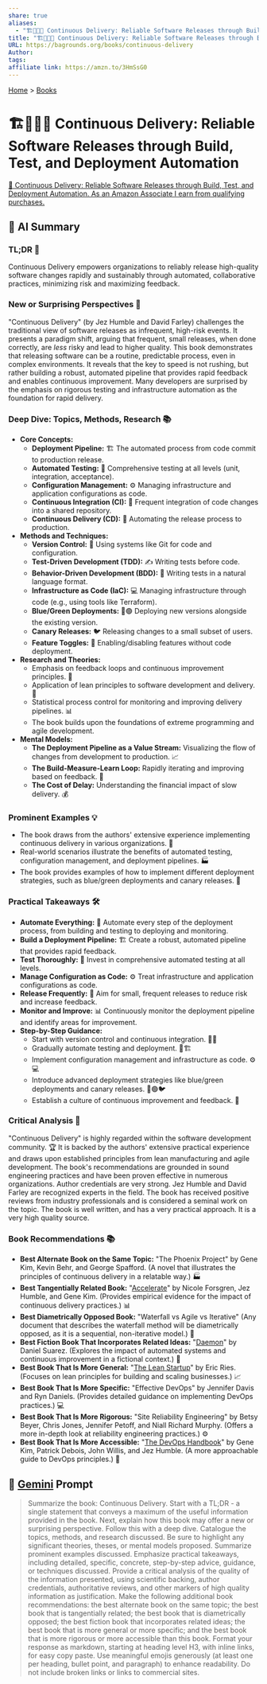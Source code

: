 ```yaml
---
share: true
aliases:
  - "🏗️🧪🚀✅ Continuous Delivery: Reliable Software Releases through Build, Test, and Deployment Automation"
title: "🏗️🧪🚀✅ Continuous Delivery: Reliable Software Releases through Build, Test, and Deployment Automation"
URL: https://bagrounds.org/books/continuous-delivery
Author: 
tags: 
affiliate link: https://amzn.to/3HmSsG0
---
```

[Home](../index.md) > [Books](./index.md)  
# 🏗️🧪🚀✅ Continuous Delivery: Reliable Software Releases through Build, Test, and Deployment Automation  
[🛒 Continuous Delivery: Reliable Software Releases through Build, Test, and Deployment Automation. As an Amazon Associate I earn from qualifying purchases.](https://amzn.to/3HmSsG0)  
  
## 🤖 AI Summary  
### TL;DR 🚀  
Continuous Delivery empowers organizations to reliably release high-quality software changes rapidly and sustainably through automated, collaborative practices, minimizing risk and maximizing feedback.  
  
### New or Surprising Perspectives 🧐  
"Continuous Delivery" (by Jez Humble and David Farley) challenges the traditional view of software releases as infrequent, high-risk events. It presents a paradigm shift, arguing that frequent, small releases, when done correctly, are *less* risky and lead to higher quality. This book demonstrates that releasing software can be a routine, predictable process, even in complex environments. It reveals that the key to speed is not rushing, but rather building a robust, automated pipeline that provides rapid feedback and enables continuous improvement. Many developers are surprised by the emphasis on rigorous testing and infrastructure automation as the foundation for rapid delivery.  
  
### Deep Dive: Topics, Methods, Research 📚  
* **Core Concepts:**  
    * **Deployment Pipeline:** 🏗️ The automated process from code commit to production release.  
    * **Automated Testing:** 🧪 Comprehensive testing at all levels (unit, integration, acceptance).  
    * **Configuration Management:** ⚙️ Managing infrastructure and application configurations as code.  
    * **Continuous Integration (CI):** 🤝 Frequent integration of code changes into a shared repository.  
    * **Continuous Delivery (CD):** 🚚 Automating the release process to production.  
* **Methods and Techniques:**  
    * **Version Control:** 📂 Using systems like Git for code and configuration.  
    * **Test-Driven Development (TDD):** ✍️ Writing tests before code.  
    * **Behavior-Driven Development (BDD):** 💬 Writing tests in a natural language format.  
    * **Infrastructure as Code (IaC):** 💻 Managing infrastructure through code (e.g., using tools like Terraform).  
    * **Blue/Green Deployments:** 🔵🟢 Deploying new versions alongside the existing version.  
    * **Canary Releases:** 🐦 Releasing changes to a small subset of users.  
    * **Feature Toggles:** 🚦 Enabling/disabling features without code deployment.  
* **Research and Theories:**  
    * Emphasis on feedback loops and continuous improvement principles. 🔄  
    * Application of lean principles to software development and delivery. 📏  
    * Statistical process control for monitoring and improving delivery pipelines. 📊  
    * The book builds upon the foundations of extreme programming and agile development.  
* **Mental Models:**  
    * **The Deployment Pipeline as a Value Stream:** Visualizing the flow of changes from development to production. 📈  
    * **The Build-Measure-Learn Loop:** Rapidly iterating and improving based on feedback. 🔄  
    * **The Cost of Delay:** Understanding the financial impact of slow delivery. 💰  
  
### Prominent Examples 💡  
* The book draws from the authors' extensive experience implementing continuous delivery in various organizations. 🏢  
* Real-world scenarios illustrate the benefits of automated testing, configuration management, and deployment pipelines. 🏭  
* The book provides examples of how to implement different deployment strategies, such as blue/green deployments and canary releases. 🚦  
  
### Practical Takeaways 🛠️  
* **Automate Everything:** 🤖 Automate every step of the deployment process, from building and testing to deploying and monitoring.  
* **Build a Deployment Pipeline:** 🏗️ Create a robust, automated pipeline that provides rapid feedback.  
* **Test Thoroughly:** 🧪 Invest in comprehensive automated testing at all levels.  
* **Manage Configuration as Code:** ⚙️ Treat infrastructure and application configurations as code.  
* **Release Frequently:** 🚚 Aim for small, frequent releases to reduce risk and increase feedback.  
* **Monitor and Improve:** 📊 Continuously monitor the deployment pipeline and identify areas for improvement.  
* **Step-by-Step Guidance:**  
    * Start with version control and continuous integration. 📂🤝  
    * Gradually automate testing and deployment. 🧪🏗️  
    * Implement configuration management and infrastructure as code. ⚙️💻  
    * Introduce advanced deployment strategies like blue/green deployments and canary releases. 🔵🟢🐦  
    * Establish a culture of continuous improvement and feedback. 🔄  
  
### Critical Analysis 🧐  
"Continuous Delivery" is highly regarded within the software development community. 🏆 It is backed by the authors' extensive practical experience and draws upon established principles from lean manufacturing and agile development. The book's recommendations are grounded in sound engineering practices and have been proven effective in numerous organizations. Author credentials are very strong. Jez Humble and David Farley are recognized experts in the field. The book has received positive reviews from industry professionals and is considered a seminal work on the topic. The book is well written, and has a very practical approach. It is a very high quality source.  
  
### Book Recommendations 📚  
* **Best Alternate Book on the Same Topic:** "The Phoenix Project" by Gene Kim, Kevin Behr, and George Spafford. (A novel that illustrates the principles of continuous delivery in a relatable way.) 🏭  
* **Best Tangentially Related Book:** "[Accelerate](./accelerate.md)" by Nicole Forsgren, Jez Humble, and Gene Kim. (Provides empirical evidence for the impact of continuous delivery practices.) 📊  
* **Best Diametrically Opposed Book:** "Waterfall vs Agile vs Iterative" (Any document that describes the waterfall method will be diametrically opposed, as it is a sequential, non-iterative model.) 🌊  
* **Best Fiction Book That Incorporates Related Ideas:** "[Daemon](./daemon.md)" by Daniel Suarez. (Explores the impact of automated systems and continuous improvement in a fictional context.) 🤖  
* **Best Book That Is More General:** "[The Lean Startup](./the-lean-startup.md)" by Eric Ries. (Focuses on lean principles for building and scaling businesses.) 📈  
* **Best Book That Is More Specific:** "Effective DevOps" by Jennifer Davis and Ryn Daniels. (Provides detailed guidance on implementing DevOps practices.) 💻  
* **Best Book That Is More Rigorous:** "Site Reliability Engineering" by Betsy Beyer, Chris Jones, Jennifer Petoff, and Niall Richard Murphy. (Offers a more in-depth look at reliability engineering practices.) ⚙️  
* **Best Book That Is More Accessible:** "[The DevOps Handbook](./the-devops-handbook.md)" by Gene Kim, Patrick Debois, John Willis, and Jez Humble. (A more approachable guide to DevOps principles.) 🤝  
  
## 💬 [Gemini](https://gemini.google.com) Prompt  
> Summarize the book: Continuous Delivery. Start with a TL;DR - a single statement that conveys a maximum of the useful information provided in the book. Next, explain how this book may offer a new or surprising perspective. Follow this with a deep dive. Catalogue the topics, methods, and research discussed. Be sure to highlight any significant theories, theses, or mental models proposed. Summarize prominent examples discussed. Emphasize practical takeaways, including detailed, specific, concrete, step-by-step advice, guidance, or techniques discussed. Provide a critical analysis of the quality of the information presented, using scientific backing, author credentials, authoritative reviews, and other markers of high quality information as justification. Make the following additional book recommendations: the best alternate book on the same topic; the best book that is tangentially related; the best book that is diametrically opposed; the best fiction book that incorporates related ideas; the best book that is more general or more specific; and the best book that is more rigorous or more accessible than this book. Format your response as markdown, starting at heading level H3, with inline links, for easy copy paste. Use meaningful emojis generously (at least one per heading, bullet point, and paragraph) to enhance readability. Do not include broken links or links to commercial sites.